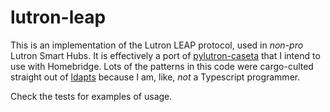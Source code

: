 # lutron-leap

This is an implementation of the Lutron LEAP protocol, used in *non-pro* Lutron Smart Hubs. It is effectively a port of [pylutron-caseta](https://github.com/gurumitts/pylutron-caseta) that I intend to use with Homebridge. Lots of the patterns in this code were cargo-culted straight out of [ldapts](https://github.com/ldapts/ldapts) because I am, like, _not_ a Typescript programmer.

Check the tests for examples of usage.
